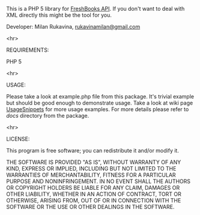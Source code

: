 This is a PHP 5 library for <a href='http://developers.freshbooks.com/overview/'>FreshBooks API</a>. If you don't want to deal with XML directly this might be the tool for you.

Developer: Milan Rukavina, rukavinamilan@gmail.com



&lt;hr&gt;



REQUIREMENTS:

PHP 5



&lt;hr&gt;



USAGE:

Please take a look at example.php file from this package. It's trivial example but should be good enough to demonstrate usage. Take a look at wiki page [UsageSnippets](UsageSnippets.md) for more usage examples. For more details please refer to _docs_ directory from the package.



&lt;hr&gt;



LICENSE:

This program is free software; you can redistribute it and/or
modify it.

THE SOFTWARE IS PROVIDED "AS IS", WITHOUT WARRANTY OF ANY KIND,
EXPRESS OR IMPLIED, INCLUDING BUT NOT LIMITED TO THE WARRANTIES OF
MERCHANTABILITY, FITNESS FOR A PARTICULAR PURPOSE AND NONINFRINGEMENT.
IN NO EVENT SHALL THE AUTHORS OR COPYRIGHT HOLDERS BE LIABLE FOR ANY
CLAIM, DAMAGES OR OTHER LIABILITY, WHETHER IN AN ACTION OF CONTRACT,
TORT OR OTHERWISE, ARISING FROM, OUT OF OR IN CONNECTION WITH THE
SOFTWARE OR THE USE OR OTHER DEALINGS IN THE SOFTWARE.